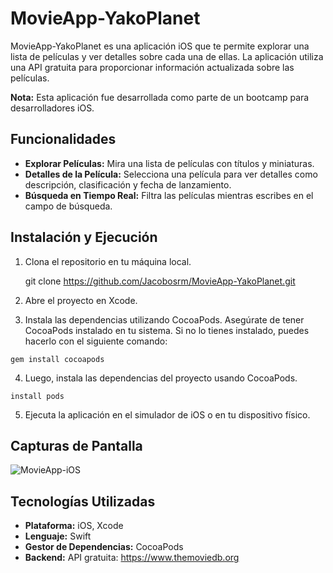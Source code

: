 
# MovieApp-YakoPlanet

MovieApp-YakoPlanet es una aplicación iOS que te permite explorar una lista de películas y ver detalles sobre cada una de ellas. 
La aplicación utiliza una API gratuita para proporcionar información actualizada sobre las películas.

**Nota:** Esta aplicación fue desarrollada como parte de un bootcamp para desarrolladores iOS.


## Funcionalidades

- **Explorar Películas:** Mira una lista de películas con títulos y miniaturas.
- **Detalles de la Película:** Selecciona una película para ver detalles como descripción, clasificación y fecha de lanzamiento.
- **Búsqueda en Tiempo Real:** Filtra las películas mientras escribes en el campo de búsqueda.


## Instalación y Ejecución

1. Clona el repositorio en tu máquina local.

	git clone https://github.com/Jacobosrm/MovieApp-YakoPlanet.git

2. Abre el proyecto en Xcode.

3. Instala las dependencias utilizando CocoaPods. Asegúrate de tener CocoaPods instalado en tu sistema. Si no lo tienes instalado, puedes hacerlo con el siguiente comando:

```
gem install cocoapods
```

4. Luego, instala las dependencias del proyecto usando CocoaPods.

```
install pods
```

5. Ejecuta la aplicación en el simulador de iOS o en tu dispositivo físico.


## Capturas de Pantalla

![MovieApp-iOS](https://github.com/Jacobosrm/MovieApp-iOS-YakoPlanet/assets/43681503/f4889d46-43fd-4064-a226-fe927a00aa90)



## Tecnologías Utilizadas

- **Plataforma:** iOS, Xcode
- **Lenguaje:** Swift
- **Gestor de Dependencias:** CocoaPods
- **Backend:** API gratuita: https://www.themoviedb.org
